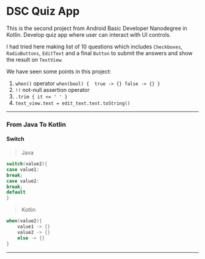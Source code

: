 # DSC Quiz App

This is the second project from Android Basic Developer Nanodegree in Kotlin. 
Develop quiz app where user can interact with UI controls.

I had tried here making list of 10 questions which includes `Checkboxes`, `RadioButtons`, `EditText` and a final `Button` to submit the answers and show the result on `TextView`.

We have seen some points in this project:
1. `when()` operator
`when(bool) { 
    true -> {}
    false -> {}
}`
2. `!!` not-null assertion operator 
3. `.trim { it <= ' ' }`
4. `text_view.text = edit_text.text.toString()`

---

### From Java To Kotlin
#### Switch 
> Java

```java
switch(value2){
case value1:
break;
case value2:
break;
default
}
```

> Kotlin

```kotlin
when(value2){
    value1 -> {}
    value2 -> {}
    else -> {}
}
```
---